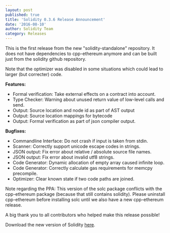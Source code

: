```yaml
---
layout: post
published: true
title: 'Solidity 0.3.6 Release Announcement'
date: '2016-08-10'
author: Solidity Team
category: Releases
---
```


This is the first release from the new "solidity-standalone" repository. It does not have dependencies to cpp-ethereum anymore and can be built just from the solidity github repository.

Note that the optimizer was disabled in some situations which could lead to larger (but correcter) code.

**Features:**

- Formal verification: Take external effects on a contract into account.
- Type Checker: Warning about unused return value of low-level calls and send.
- Output: Source location and node id as part of AST output
- Output: Source location mappings for bytecode
- Output: Formal verification as part of json compiler output.

**Bugfixes:**

- Commandline Interface: Do not crash if input is taken from stdin.
- Scanner: Correctly support unicode escape codes in strings.
- JSON output: Fix error about relative / absolute source file names.
- JSON output: Fix error about invalid utf8 strings.
- Code Generator: Dynamic allocation of empty array caused infinite loop.
- Code Generator: Correctly calculate gas requirements for memcpy precompile.
- Optimizer: Clear known state if two code paths are joined.

Note regarding the PPA: This version of the solc package conflicts with the cpp-ethereum package (because that still contains solidity). Please uninstall cpp-ethereum before installing solc until we also have a new cpp-ethereum release.

A big thank you to all contributors who helped make this release possible!

Download the new version of Solidity [here](https://github.com/ethereum/solidity/releases/tag/v0.3.6).
